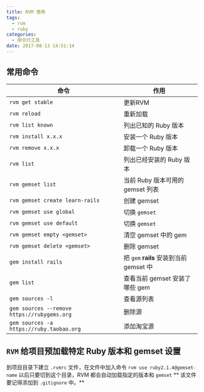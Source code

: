 ```yaml
---
title: RVM 使用
tags:
  - rvm
  - ruby
categories:
  - 命令行工具
date: 2017-08-13 14:51:14
---
```



## 常用命令

命令 | 作用
--  |--
`rvm get stable`| 更新RVM
`rvm reload` | 重新加载
`rvm list known` | 列出已知的 Ruby 版本
`rvm install x.x.x` | 安装一个 Ruby 版本
`rvm remove x.x.x` | 卸载一个 Ruby 版本
`rvm list` | 列出已经安装的 Ruby 版本
`rvm gemset list` | 当前 Ruby 版本可用的 gemset 列表
`rvm gemset create learn-rails` | 创建 gemset
`rvm gemset use global`| 切换 `gemset`
`rvm gemset use default`| 切换 `gemset`
`rvm gemset empty <gemset>` | 清空 gemset 中的 gem
`rvm gemset delete <gemset>` | 删除 gemset
`gem install rails` | 把 `gem` **rails** 安装到当前 gemset 中
`gem list` | 查看当前 gemset 安装了哪些 gem
`gem sources -l` | 查看源列表
`gem sources --remove https://rubygems.org` | 删除源
`gem sources -a https://ruby.taobao.org` | 添加淘宝源

## `RVM` 给项目预加载特定 Ruby 版本和 gemset 设置

到项目目录下建立 `.rvmrc` 文件，在文件中加入命令 `rvm use ruby2.1.4@gemset-name`
以后只要切到这个目录，RVM 都会自动加载指定的版本和 `gemset`
** 该文件要记得添加到 `.gitignore` 中。**
